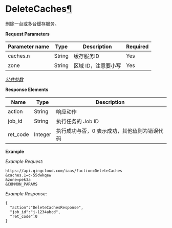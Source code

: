 ---
---

# DeleteCaches[¶](#deletecaches "永久链接至标题")

删除一台或多台缓存服务。

**Request Parameters**

| Parameter name | Type | Description | Required |
| --- | --- | --- | --- |
| caches.n | String | 缓存服务ID | Yes |
| zone | String | 区域 ID，注意要小写 | Yes |

[_公共参数_](../../common/parameters.html#api-common-parameters)

**Response Elements**

| Name | Type | Description |
| --- | --- | --- |
| action | String | 响应动作 |
| job_id | String | 执行任务的 Job ID |
| ret_code | Integer | 执行成功与否，0 表示成功，其他值则为错误代码 |

**Example**

_Example Request_:

```
https://api.qingcloud.com/iaas/?action=DeleteCaches
&caches.1=c-55dwkqew
&zone=pek3a
&COMMON_PARAMS
```

_Example Response_:

```
{
  "action":"DeleteCachesResponse",
  "job_id":"j-1234abcd",
  "ret_code":0
}
```
